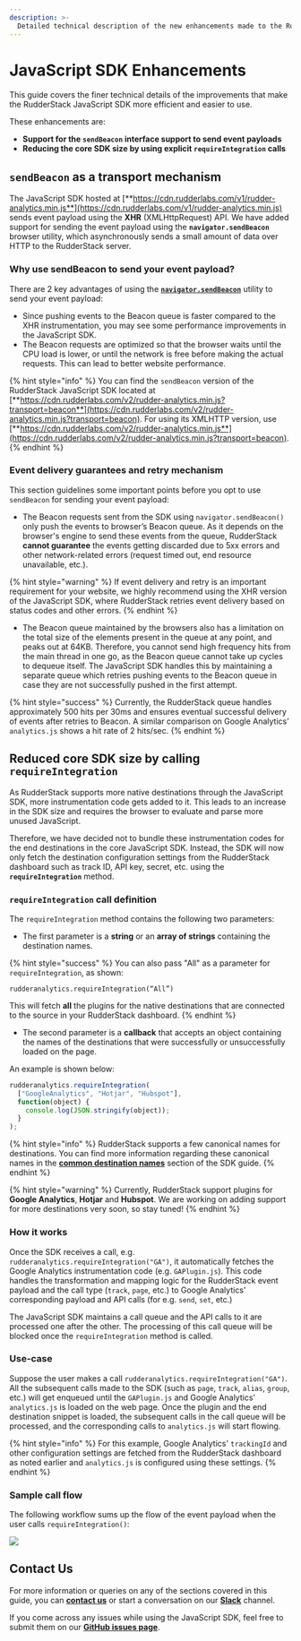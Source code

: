 ```yaml
---
description: >-
  Detailed technical description of the new enhancements made to the RudderStack JavaScript SDK.
---
```


# JavaScript SDK Enhancements

This guide covers the finer technical details of the improvements that make the RudderStack JavaScript SDK more efficient and easier to use. 

These enhancements are:

- **Support for the `sendBeacon` interface support to send event payloads**
- **Reducing the core SDK size by using explicit `requireIntegration` calls**

## `sendBeacon` as a transport mechanism

The JavaScript SDK hosted at [**https://cdn.rudderlabs.com/v1/rudder-analytics.min.js**](https://cdn.rudderlabs.com/v1/rudder-analytics.min.js) sends event payload using the **XHR** \(XMLHttpRequest\) API. We have added support for sending the event payload using the **`navigator.sendBeacon`** browser utility, which asynchronously sends a small amount of data over HTTP to the RudderStack server.

### Why use sendBeacon to send your event payload?

There are 2 key advantages of using the [**`navigator.sendBeacon`**](https://developer.mozilla.org/en-US/docs/Web/API/Navigator/sendBeacon) utility to send your event payload:

- Since pushing events to the Beacon queue is faster compared to the XHR instrumentation, you may see some performance improvements in the JavaScript SDK.
- The Beacon requests are optimized so that the browser waits until the CPU load is lower, or until the network is free before making the actual requests. This can lead to better website performance.

{% hint style="info" %}
You can find the `sendBeacon` version of the RudderStack JavaScript SDK located at [**https://cdn.rudderlabs.com/v2/rudder-analytics.min.js?transport=beacon**](https://cdn.rudderlabs.com/v2/rudder-analytics.min.js?transport=beacon). For using its XMLHTTP version, use [**https://cdn.rudderlabs.com/v2/rudder-analytics.min.js**](https://cdn.rudderlabs.com/v2/rudder-analytics.min.js?transport=beacon).
{% endhint %}

### Event delivery guarantees and retry mechanism

This section guidelines some important points before you opt to use `sendBeacon` for sending your event payload:

- The Beacon requests sent from the SDK using `navigator.sendBeacon()` only push the events to browser’s Beacon queue. As it depends on the browser's engine to send these events from the queue, RudderStack **cannot guarantee** the events getting discarded due to 5xx errors and other network-related errors \(request timed out, end resource unavailable, etc.\).

{% hint style="warning" %}
If event delivery and retry is an important requirement for your website, we highly recommend using the XHR version of the JavaScript SDK, where RudderStack retries event delivery based on status codes and other errors.
{% endhint %}

- The Beacon queue maintained by the browsers also has a limitation on the total size of the elements present in the queue at any point, and peaks out at 64KB. Therefore, you cannot send high frequency hits from the main thread in one go, as the Beacon queue cannot take up cycles to dequeue itself. The JavaScript SDK handles this by maintaining a separate queue which retries pushing events to the Beacon queue in case they are not successfully pushed in the first attempt. 

{% hint style="success" %}
Currently, the RudderStack queue handles approximately 500 hits per 30ms and ensures eventual successful delivery of events after retries to Beacon. A similar comparison on Google Analytics’ `analytics.js` shows a hit rate of 2 hits/sec.
{% endhint %}

## Reduced core SDK size by calling `requireIntegration`

As RudderStack supports more native destinations through the JavaScript SDK, more instrumentation code gets added to it. This leads to an increase in the SDK size and requires the browser to evaluate and parse more unused JavaScript.

Therefore, we have decided not to bundle these instrumentation codes for the end destinations in the core JavaScript SDK. Instead, the SDK will now only fetch the destination configuration settings from the RudderStack dashboard such as track ID, API key, secret, etc. using the **`requireIntegration`** method.

### `requireIntegration` call definition

The `requireIntegration` method contains the following two parameters:

- The first parameter is a **string** or an **array of strings** containing the destination names.

{% hint style="success" %}
You can also pass "All" as a parameter for `requireIntegration`, as shown: 

`rudderanalytics.requireIntegration(“All”)` 

This will fetch **all** the plugins for the native destinations that are connected to the source in your RudderStack dashboard.
{% endhint %}

- The second parameter is a **callback** that accepts an object containing the names of the destinations that were successfully or unsuccessfully loaded on the page.

An example is shown below:

```javascript
rudderanalytics.requireIntegration(
  ["GoogleAnalytics", "Hotjar", "Hubspot"],
  function(object) {
    console.log(JSON.stringify(object));
  }
);
```

{% hint style="info" %}
RudderStack supports a few canonical names for destinations. You can find more information regarding these canonical names in the [**common destination names**](https://docs.rudderstack.com/rudderstack-sdk-integration-guides/rudderstack-javascript-sdk#common-destination-names) section of the SDK guide.
{% endhint %}

{% hint style="warning" %}
Currently, RudderStack support plugins for **Google Analytics**, **Hotjar** and **Hubspot**. We are working on adding support for more destinations very soon, so stay tuned!
{% endhint %}

### How it works

Once the SDK receives a call, e.g. `rudderanalytics.requireIntegration("GA")`, it automatically fetches the Google Analytics instrumentation code \(e.g. `GAPlugin.js`\). This code handles the transformation and mapping logic for the RudderStack event payload and the call type \(`track`, `page`, etc.\) to Google Analytics' corresponding payload and API calls \(for e.g. `send`, `set`, etc.\)

The JavaScript SDK maintains a call queue and the API calls to it are processed one after the other. The processing of this call queue will be blocked once the `requireIntegration` method is called.

### Use-case

Suppose the user makes a call `rudderanalytics.requireIntegration("GA")`. All the subsequent calls made to the SDK \(such as `page`, `track`, `alias`, `group`, etc.\) will get enqueued until the `GAPlugin.js` and Google Analytics' `analytics.js` is loaded on the web page. Once the plugin and the end destination snippet is loaded, the subsequent calls in the call queue will be processed, and the corresponding calls to `analytics.js` will start flowing.

{% hint style="info" %}
For this example, Google Analytics' `trackingId` and other configuration settings are fetched from the RudderStack dashboard as noted earlier and `analytics.js` is configured using these settings.
{% endhint %}

### Sample call flow

The following workflow sums up the flow of the event payload when the user calls `requireIntegration()`:

![](https://user-images.githubusercontent.com/59817155/134640405-004dcb27-b100-47e2-8bef-16fbaf42051e.png)

## Contact Us

For more information or queries on any of the sections covered in this guide, you can [**contact us**](mailto:%20docs@rudderstack.com) or start a conversation on our [**Slack**](https://resources.rudderstack.com/join-rudderstack-slack) channel.

If you come across any issues while using the JavaScript SDK, feel free to submit them on our [**GitHub issues page**](https://github.com/rudderlabs/rudder-sdk-js/issues).
